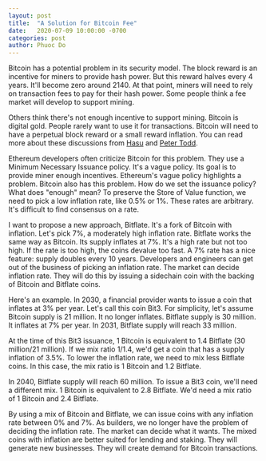 ```yaml
---
layout: post
title:  "A Solution for Bitcoin Fee"
date:   2020-07-09 10:00:00 -0700
categories: post
author: Phuoc Do
---
```


Bitcoin has a potential problem in its security model. The block reward is an incentive for miners to provide hash power. But this reward halves every 4 years. It'll become zero around 2140. At that point, miners will need to rely on transaction fees to pay for their hash power. Some people think a fee market will develop to support mining.

Others think there's not enough incentive to support mining. Bitcoin is digital gold. People rarely want to use it for transactions. Bitcoin will need to have a perpetual block reward or a small reward inflation. You can read more about these discussions from [Hasu](https://medium.com/@hasufly/research-paper-a-model-for-bitcoins-security-and-the-declining-block-subsidy-11a21f600e33) and [Peter Todd](https://twitter.com/peterktodd/status/1231631295282843648).

Ethereum developers often criticize Bitcoin for this problem. They use a Minimum Necessary Issuance policy. It's a vague policy. Its goal is to provide miner enough incentives. Ethereum's vague policy highlights a problem. Bitcoin also has this problem. How do we set the issuance policy? What does "enough" mean? To preserve the Store of Value function, we need to pick a low inflation rate, like 0.5% or 1%. These rates are arbitrary. It's difficult to find consensus on a rate.

I want to propose a new approach, Bitflate. It's a fork of Bitcoin with inflation. Let's pick 7%, a moderately high inflation rate. Bitflate works the same way as Bitcoin. Its supply inflates at 7%. It's a high rate but not too high. If the rate is too high, the coins devalue too fast. A 7% rate has a nice feature: supply doubles every 10 years. Developers and engineers can get out of the business of picking an inflation rate. The market can decide inflation rate. They will do this by issuing a sidechain coin with the backing of Bitcoin and Bitflate coins.

Here's an example. In 2030, a financial provider wants to issue a coin that inflates at 3% per year. Let's call this coin Bit3. For simplicity, let's assume Bitcoin supply is 21 million. It no longer inflates. Bitflate supply is 30 million. It inflates at 7% per year. In 2031, Bitflate supply will reach 33 million.

At the time of this Bit3 issuance, 1 Bitcoin is equivalent to 1.4 Bitflate (30 million/21 million). If we mix ratio 1/1.4, we'd get a coin that has a supply inflation of 3.5%. To lower the inflation rate, we need to mix less Bitflate coins. In this case, the mix ratio is 1 Bitcoin and 1.2 Bitflate.

In 2040, Bitflate supply will reach 60 million. To issue a Bit3 coin, we'll need a different mix. 1 Bitcoin is equivalent to 2.8 Bitflate. We'd need a mix ratio of 1 Bitcoin and 2.4 Bitflate.

By using a mix of Bitcoin and Bitflate, we can issue coins with any inflation rate between 0% and 7%. As builders, we no longer have the problem of deciding the inflation rate. The market can decide what it wants. The mixed coins with inflation are better suited for lending and staking. They will generate new businesses. They will create demand for Bitcoin transactions.